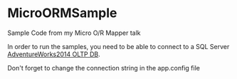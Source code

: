 # MicroORMSample
Sample Code from my Micro O/R Mapper talk

In order to run the samples, you need to be able to connect to a SQL Server [AdventureWorks2014 OLTP DB](https://msftdbprodsamples.codeplex.com/releases/view/125550).

Don't forget to change the connection string in the app.config file
